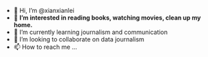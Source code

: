 - 👋 Hi, I’m @xianxianlei
- 👀 **I’m interested in reading books, watching movies, clean up my home.**
- 🌱 I’m currently learning journalism and communication
- 💞️ I’m looking to collaborate on data journalism
- 📫 How to reach me ...

<!---
xianxianlei/xianxianlei is a ✨ special ✨ repository because its `README.md` (this file) appears on your GitHub profile.
You can click the Preview link to take a look at your changes.
--->
